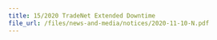 ```yaml
---
title: 15/2020 TradeNet Extended Downtime
file_url: /files/news-and-media/notices/2020-11-10-N.pdf
---
```

